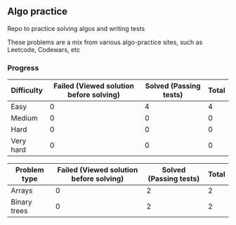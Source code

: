## Algo practice

Repo to practice solving algos and writing tests

These problems are a mix from various algo-practice sites, such as Leetcode, Codewars, etc

### Progress

| Difficulty  | Failed (Viewed solution before solving) | Solved (Passing tests) | Total |
| ----------- | ------ | ------ | ------------- |
| Easy        | 0      | 4      | 4             |
| Medium      | 0      | 0      | 0             |
| Hard        | 0      | 0      | 0             |
| Very hard   | 0      | 0      | 0             |

| Problem type | Failed (Viewed solution before solving) | Solved (Passing tests) | Total |
| ------------ | -- | -- | -- |
| Arrays       | 0  | 2  | 2  |
| Binary trees | 0  | 2  | 2  |
